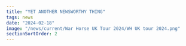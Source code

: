 ```yaml
---
title: "YET ANOTHER NEWSWORTHY THING"
tags: news
date: "2024-02-18"
image: "/news/current/War Horse UK Tour 2024/WH UK tour 2024.png"
sectionSortOrder: 2
---
```

